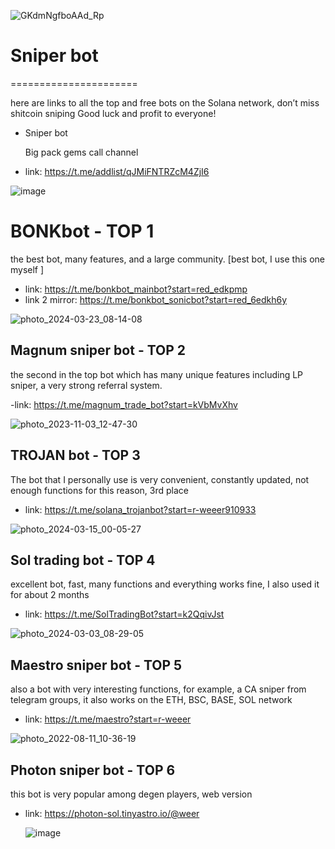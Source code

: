 ![GKdmNgfboAAd_Rp](https://github.com/turbor1/soli/assets/155108454/1560a12f-7e22-47d3-bc81-90ba30170f79)

# Sniper bot
======================

here are links to all the top and free bots on the Solana network, don’t miss shitcoin sniping
Good luck and profit to everyone!

- Sniper bot

  Big pack gems call channel
  
 - link: https://t.me/addlist/qJMiFNTRZcM4ZjI6
   
![image](https://github.com/turbor1/soli/assets/155108454/d229fff5-ac7b-42e0-be01-0ce45df15eee)



# BONKbot - TOP 1

the best bot, many features, and a large community. [best bot, I use this one myself
]

- link: https://t.me/bonkbot_mainbot?start=red_edkpmp
- link 2 mirror: https://t.me/bonkbot_sonicbot?start=red_6edkh6y
  
![photo_2024-03-23_08-14-08](https://github.com/turbor1/soli/assets/155108454/7ddb26e1-4960-490d-89db-a81bc11b461e)


## Magnum sniper bot - TOP 2

the second in the top bot which has many unique features including LP sniper, a very strong referral system.


-link: https://t.me/magnum_trade_bot?start=kVbMvXhv

![photo_2023-11-03_12-47-30](https://github.com/turbor1/soli/assets/155108454/65f5da4b-ea7f-4206-aaa7-17b002a90032)


## TROJAN bot - TOP 3

The bot that I personally use is very convenient, constantly updated, not enough functions for this reason, 3rd place

- link: https://t.me/solana_trojanbot?start=r-weeer910933
  
![photo_2024-03-15_00-05-27](https://github.com/turbor1/soli/assets/155108454/32a618c4-3e2e-4dbf-8674-d64842c05bfb)



## Sol trading bot - TOP 4

excellent bot, fast, many functions and everything works fine, I also used it for about 2 months

- link: https://t.me/SolTradingBot?start=k2QqivJst
  
![photo_2024-03-03_08-29-05](https://github.com/turbor1/soli/assets/155108454/3b14d002-3a20-483e-8a58-6d14b1d5e1ed)


## Maestro sniper bot - TOP 5

also a bot with very interesting functions, for example, a CA sniper from telegram groups, it also works on the ETH, BSC, BASE, SOL network

- link: https://t.me/maestro?start=r-weeer
  
![photo_2022-08-11_10-36-19](https://github.com/turbor1/soli/assets/155108454/1f4520d4-2a29-4d80-a625-2e8c1eab15f5)


## Photon sniper bot - TOP 6

this bot is very popular among degen players, web version

- link: https://photon-sol.tinyastro.io/@weer
  
  ![image](https://github.com/turbor1/soli/assets/155108454/d23e42e7-85b7-41a2-9da0-ff560f1c30a4)
